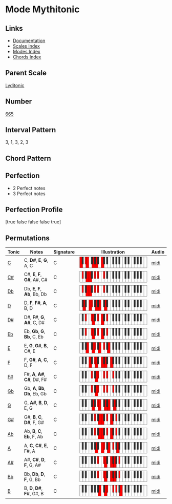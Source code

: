 # Mode Mythitonic

## Links

- [Documentation](index.md)
- [Scales Index](Scales.md)
- [Modes Index](Modes.md)
- [Chords Index](Chords.md)

## Parent Scale

[Lyditonic](ScaleLyditonic.md)

## Number

[665](https://ianring.com/musictheory/scales/665)

## Interval Pattern

3, 1, 3, 2, 3

## Chord Pattern



## Perfection

- 2 Perfect notes
- 3 Perfect notes

## Perfection Profile

[true false false false true]

## Permutations

| Tonic | Notes | Signature | Illustration | Audio |
|-------|-------|-----------|--------------|-------|
| [C](ModeCNaturalMythitonic.md) | C, **D#**, **E**, **G**, A, C | C | ![CNaturalMythitonic](ModeCNaturalMythitonic.png) | [midi](https://github.com/edipermadi/music/blob/main/docs/ModeCNaturalMythitonic.mid?raw=true) |
| [C#](ModeCSharpMythitonic.md) | C#, **E**, **F**, **G#**, A#, C# | C | ![CSharpMythitonic](ModeCSharpMythitonic.png) | [midi](https://github.com/edipermadi/music/blob/main/docs/ModeCSharpMythitonic.mid?raw=true) |
| [Db](ModeDFlatMythitonic.md) | Db, **E**, **F**, **Ab**, Bb, Db | C | ![DFlatMythitonic](ModeDFlatMythitonic.png) | [midi](https://github.com/edipermadi/music/blob/main/docs/ModeDFlatMythitonic.mid?raw=true) |
| [D](ModeDNaturalMythitonic.md) | D, **F**, **F#**, **A**, B, D | C | ![DNaturalMythitonic](ModeDNaturalMythitonic.png) | [midi](https://github.com/edipermadi/music/blob/main/docs/ModeDNaturalMythitonic.mid?raw=true) |
| [D#](ModeDSharpMythitonic.md) | D#, **F#**, **G**, **A#**, C, D# | C | ![DSharpMythitonic](ModeDSharpMythitonic.png) | [midi](https://github.com/edipermadi/music/blob/main/docs/ModeDSharpMythitonic.mid?raw=true) |
| [Eb](ModeEFlatMythitonic.md) | Eb, **Gb**, **G**, **Bb**, C, Eb | C | ![EFlatMythitonic](ModeEFlatMythitonic.png) | [midi](https://github.com/edipermadi/music/blob/main/docs/ModeEFlatMythitonic.mid?raw=true) |
| [E](ModeENaturalMythitonic.md) | E, **G**, **G#**, **B**, C#, E | C | ![ENaturalMythitonic](ModeENaturalMythitonic.png) | [midi](https://github.com/edipermadi/music/blob/main/docs/ModeENaturalMythitonic.mid?raw=true) |
| [F](ModeFNaturalMythitonic.md) | F, **G#**, **A**, **C**, D, F | C | ![FNaturalMythitonic](ModeFNaturalMythitonic.png) | [midi](https://github.com/edipermadi/music/blob/main/docs/ModeFNaturalMythitonic.mid?raw=true) |
| [F#](ModeFSharpMythitonic.md) | F#, **A**, **A#**, **C#**, D#, F# | C | ![FSharpMythitonic](ModeFSharpMythitonic.png) | [midi](https://github.com/edipermadi/music/blob/main/docs/ModeFSharpMythitonic.mid?raw=true) |
| [Gb](ModeGFlatMythitonic.md) | Gb, **A**, **Bb**, **Db**, Eb, Gb | C | ![GFlatMythitonic](ModeGFlatMythitonic.png) | [midi](https://github.com/edipermadi/music/blob/main/docs/ModeGFlatMythitonic.mid?raw=true) |
| [G](ModeGNaturalMythitonic.md) | G, **A#**, **B**, **D**, E, G | C | ![GNaturalMythitonic](ModeGNaturalMythitonic.png) | [midi](https://github.com/edipermadi/music/blob/main/docs/ModeGNaturalMythitonic.mid?raw=true) |
| [G#](ModeGSharpMythitonic.md) | G#, **B**, **C**, **D#**, F, G# | C | ![GSharpMythitonic](ModeGSharpMythitonic.png) | [midi](https://github.com/edipermadi/music/blob/main/docs/ModeGSharpMythitonic.mid?raw=true) |
| [Ab](ModeAFlatMythitonic.md) | Ab, **B**, **C**, **Eb**, F, Ab | C | ![AFlatMythitonic](ModeAFlatMythitonic.png) | [midi](https://github.com/edipermadi/music/blob/main/docs/ModeAFlatMythitonic.mid?raw=true) |
| [A](ModeANaturalMythitonic.md) | A, **C**, **C#**, **E**, F#, A | C | ![ANaturalMythitonic](ModeANaturalMythitonic.png) | [midi](https://github.com/edipermadi/music/blob/main/docs/ModeANaturalMythitonic.mid?raw=true) |
| [A#](ModeASharpMythitonic.md) | A#, **C#**, **D**, **F**, G, A# | C | ![ASharpMythitonic](ModeASharpMythitonic.png) | [midi](https://github.com/edipermadi/music/blob/main/docs/ModeASharpMythitonic.mid?raw=true) |
| [Bb](ModeBFlatMythitonic.md) | Bb, **Db**, **D**, **F**, G, Bb | C | ![BFlatMythitonic](ModeBFlatMythitonic.png) | [midi](https://github.com/edipermadi/music/blob/main/docs/ModeBFlatMythitonic.mid?raw=true) |
| [B](ModeBNaturalMythitonic.md) | B, **D**, **D#**, **F#**, G#, B | C | ![BNaturalMythitonic](ModeBNaturalMythitonic.png) | [midi](https://github.com/edipermadi/music/blob/main/docs/ModeBNaturalMythitonic.mid?raw=true) |
